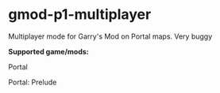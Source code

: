# gmod-p1-multiplayer
Multiplayer mode for Garry's Mod on Portal maps. Very buggy

**Supported game/mods:**

Portal

Portal: Prelude

